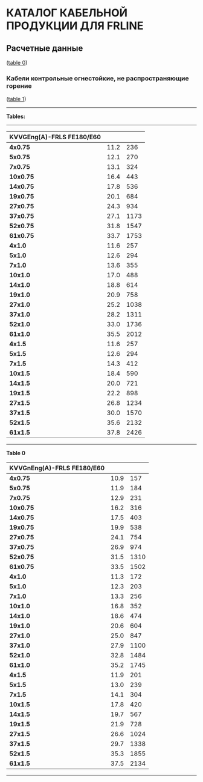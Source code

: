 # КАТАЛОГ КАБЕЛЬНОЙ ПРОДУКЦИИ ДЛЯ FRLINE

## Расчетные данные  
([table 0](#d85511f2-4902-4d13-8369-b54318901fcc))

### Кабели контрольные огнестойкие, не распространяющие горение  
([table 1](#b2538f84-65a6-4030-8b9d-ff1d0b73a909))  

---
**Tables:**  

---

| **KVVGEng(A)-FRLS FE180/E60** |      |     |
|-------------------------------|-----|----|
| **4x0.75**                     | 11.2 | 236 |
| **5x0.75**                     | 12.1 | 270 |
| **7x0.75**                     | 13.1 | 324 |
| **10x0.75**                    | 16.4 | 443 |
| **14x0.75**                    | 17.8 | 536 |
| **19x0.75**                    | 20.1 | 684 |
| **27x0.75**                    | 24.3 | 934 |
| **37x0.75**                    | 27.1 | 1173 |
| **52x0.75**                    | 31.8 | 1547 |
| **61x0.75**                    | 33.7 | 1753 |
| **4x1.0**                      | 11.6 | 257 |
| **5x1.0**                      | 12.6 | 294 |
| **7x1.0**                      | 13.6 | 355 |
| **10x1.0**                     | 17.0 | 488 |
| **14x1.0**                     | 18.8 | 614 |
| **19x1.0**                     | 20.9 | 758 |
| **27x1.0**                     | 25.2 | 1038 |
| **37x1.0**                     | 28.2 | 1311 |
| **52x1.0**                     | 33.0 | 1736 |
| **61x1.0**                     | 35.5 | 2012 |
| **4x1.5**                      | 11.6 | 257 |
| **5x1.5**                      | 12.6 | 294 |
| **7x1.5**                      | 14.3 | 412 |
| **10x1.5**                     | 18.4 | 590 |
| **14x1.5**                     | 20.0 | 721 |
| **19x1.5**                     | 22.2 | 898 |
| **27x1.5**                     | 26.8 | 1234 |
| **37x1.5**                     | 30.0 | 1570 |
| **52x1.5**                     | 35.6 | 2132 |
| **61x1.5**                     | 37.8 | 2426 |

---

**Table 0**

| **KVVGnEng(A)-FRLS FE180/E60** |      |     |
|--------------------------------|-----|----|
| **4x0.75**                     | 10.9 | 157 |
| **5x0.75**                     | 11.9 | 184 |
| **7x0.75**                     | 12.9 | 231 |
| **10x0.75**                    | 16.2 | 316 |
| **14x0.75**                    | 17.5 | 403 |
| **19x0.75**                    | 19.9 | 538 |
| **27x0.75**                    | 24.1 | 754 |
| **37x0.75**                    | 26.9 | 974 |
| **52x0.75**                    | 31.5 | 1310 |
| **61x0.75**                    | 33.5 | 1502 |
| **4x1.0**                      | 11.3 | 172 |
| **5x1.0**                      | 12.3 | 203 |
| **7x1.0**                      | 13.3 | 256 |
| **10x1.0**                     | 16.8 | 352 |
| **14x1.0**                     | 18.6 | 474 |
| **19x1.0**                     | 20.6 | 604 |
| **27x1.0**                     | 25.0 | 847 |
| **37x1.0**                     | 27.9 | 1100 |
| **52x1.0**                     | 32.8 | 1484 |
| **61x1.0**                     | 35.2 | 1745 |
| **4x1.5**                      | 11.9 | 201 |
| **5x1.5**                      | 13.0 | 239 |
| **7x1.5**                      | 14.1 | 304 |
| **10x1.5**                     | 17.8 | 420 |
| **14x1.5**                     | 19.7 | 567 |
| **19x1.5**                     | 21.9 | 728 |
| **27x1.5**                     | 26.6 | 1024 |
| **37x1.5**                     | 29.7 | 1338 |
| **52x1.5**                     | 35.3 | 1855 |
| **61x1.5**                     | 37.5 | 2134 |

---
